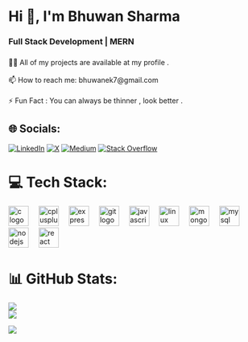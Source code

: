 <h1 align="left">Hi 👋, I'm Bhuwan Sharma</h1>

###

<h3 align="left">Full Stack Development | MERN  </h3>

###

<p align="left">👨‍💻 All of my projects are available at my profile .   <br><br>    📫 How to reach me: bhuwanek7@gmail.com<br><br>    ⚡ Fun Fact : You can always be thinner , look better .</p>

###

## 🌐 Socials:
[![LinkedIn](https://img.shields.io/badge/LinkedIn-%230077B5.svg?logo=linkedin&logoColor=white)](https://www.linkedin.com/in/bhu1212/)  [![X](https://img.shields.io/badge/X-black.svg?logo=X&logoColor=white)](https://x.com/Bhwn_core7) [![Medium](https://img.shields.io/badge/Medium-12100E?logo=medium&logoColor=white)](https://medium.com/@stonesjohn278)  [![Stack Overflow](https://img.shields.io/badge/-Stackoverflow-FE7A16?logo=stack-overflow&logoColor=white)](https://stackoverflow.com/users/20985551/ethan-hunt)


# 💻 Tech Stack:
<div align="left">
  <img src="https://img.shields.io/badge/C-A8B9CC?logo=c&logoColor=black&style=for-the-badge" height="40" alt="c logo"  />
  <img width="12" />
  <img src="https://img.shields.io/badge/C++-00599C?logo=cplusplus&logoColor=white&style=for-the-badge" height="40" alt="cplusplus logo"  />
  <img width="12" />
  <img src="https://img.shields.io/badge/Express-000000?logo=express&logoColor=white&style=for-the-badge" height="40" alt="express logo"  />
  <img width="12" />
  <img src="https://img.shields.io/badge/Git-F05032?logo=git&logoColor=white&style=for-the-badge" height="40" alt="git logo"  />
  <img width="12" />
  <img src="https://img.shields.io/badge/JavaScript-F7DF1E?logo=javascript&logoColor=black&style=for-the-badge" height="40" alt="javascript logo"  />
  <img width="12" />
  <img src="https://img.shields.io/badge/Linux-FCC624?logo=linux&logoColor=black&style=for-the-badge" height="40" alt="linux logo"  />
  <img width="12" />
  <img src="https://img.shields.io/badge/MongoDB-47A248?logo=mongodb&logoColor=white&style=for-the-badge" height="40" alt="mongodb logo"  />
  <img width="12" />
  <img src="https://img.shields.io/badge/MySQL-4479A1?logo=mysql&logoColor=white&style=for-the-badge" height="40" alt="mysql logo"  />
  <img width="12" />
  <img src="https://img.shields.io/badge/Node.js-339933?logo=nodedotjs&logoColor=white&style=for-the-badge" height="40" alt="nodejs logo"  />
  <img width="12" />
  <img src="https://img.shields.io/badge/React-61DAFB?logo=react&logoColor=black&style=for-the-badge" height="40" alt="react logo"  />
  <img width="12" />
</div>

# 📊 GitHub Stats:
![](https://github-readme-stats.vercel.app/api?username=FillingVoid7&theme=dark&hide_border=false&include_all_commits=true&count_private=true)<br/>
![](https://github-readme-stats.vercel.app/api/top-langs/?username=FillingVoid7&theme=dark&hide_border=false&include_all_commits=true&count_private=true&layout=compact)

[![](https://visitcount.itsvg.in/api?id=FillingVoid7&icon=1&color=3)](https://visitcount.itsvg.in)
###
